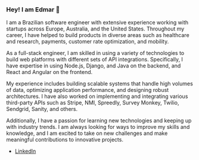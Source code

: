 ### Hey! I am Edmar 👋

I am a Brazilian software engineer with extensive experience working with startups across Europe, Australia, and the United States.
Throughout my career, I have helped to build products in diverse areas such as healthcare and research, payments, customer rate optimization, and mobility.



As a full-stack engineer, I am skilled in using a variety of technologies to build web platforms with different sets of API integrations.
Specifically, I have expertise in using Node.js, Django, and Java on the backend, and React and Angular on the frontend.


My experience includes building scalable systems that handle high volumes of data, optimizing application performance, and designing robust architectures.
I have also worked on implementing and integrating various third-party APIs such as Stripe, NMI, Spreedly, Survey Monkey, Twilio, Sendgrid, Sanity, and others.


Additionally, I have a passion for learning new technologies and keeping up with industry trends. 
I am always looking for ways to improve my skills and knowledge, and I am excited to take on new challenges and make meaningful contributions to innovative projects.

<!--
**edmarbarros/edmarbarros** is a ✨ _special_ ✨ repository because its `README.md` (this file) appears on your GitHub profile.

Here are some ideas to get you started:

- 🔭 I’m currently working on ...
- 🌱 I’m currently learning ...
- 👯 I’m looking to collaborate on ...
- 🤔 I’m looking for help with ...
- 💬 Ask me about ...
- 📫 How to reach me: ...
- 😄 Pronouns: ...
- ⚡ Fun fact: ...
-->

* [LinkedIn](https://linkedin.com/in/edmarbarros/)
